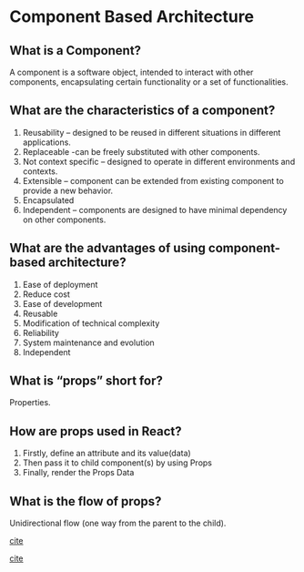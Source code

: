 
# Component Based Architecture

## What is a Component?

A component is a software object, intended to interact with other components, encapsulating certain functionality or a set of functionalities.

## What are the characteristics of a component?

1. Reusability – designed to be reused in different situations in different applications.
2. Replaceable -can be freely substituted with other components.
3. Not context specific – designed to operate in different environments and contexts.
4. Extensible – component can be extended from existing component to provide a new behavior.
5. Encapsulated
6. Independent – components are designed to have minimal dependency on other components.

## What are the advantages of using component-based architecture?

1. Ease of deployment
2. Reduce cost
3. Ease of development
4. Reusable
5. Modification of technical complexity
6. Reliability
7. System maintenance and evolution
8. Independent

## What is “props” short for?

Properties.

## How are props used in React?

1. Firstly, define an attribute and its value(data)
2. Then pass it to child component(s) by using Props
3. Finally, render the Props Data

## What is the flow of props?

Unidirectional flow (one way from the parent to the child).

[cite](https://www.tutorialspoint.com/software_architecture_design/component_based_architecture.htm)

[cite](https://itnext.io/what-is-props-and-how-to-use-it-in-react-da307f500da0#:~:text=%E2%80%9CProps%E2%80%9D%20is%20a%20special%20keyword,way%20from%20parent%20to%20child)
